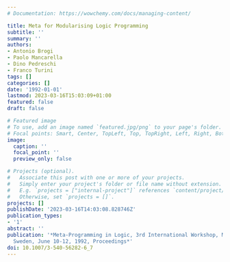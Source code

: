 ```yaml
---
# Documentation: https://wowchemy.com/docs/managing-content/

title: Meta for Modularising Logic Programming
subtitle: ''
summary: ''
authors:
- Antonio Brogi
- Paolo Mancarella
- Dino Pedreschi
- Franco Turini
tags: []
categories: []
date: '1992-01-01'
lastmod: 2023-03-16T15:03:09+01:00
featured: false
draft: false

# Featured image
# To use, add an image named `featured.jpg/png` to your page's folder.
# Focal points: Smart, Center, TopLeft, Top, TopRight, Left, Right, BottomLeft, Bottom, BottomRight.
image:
  caption: ''
  focal_point: ''
  preview_only: false

# Projects (optional).
#   Associate this post with one or more of your projects.
#   Simply enter your project's folder or file name without extension.
#   E.g. `projects = ["internal-project"]` references `content/project/deep-learning/index.md`.
#   Otherwise, set `projects = []`.
projects: []
publishDate: '2023-03-16T14:03:08.828746Z'
publication_types:
- '1'
abstract: ''
publication: '*Meta-Programming in Logic, 3rd International Workshop, META-92, Uppsala,
  Sweden, June 10-12, 1992, Proceedings*'
doi: 10.1007/3-540-56282-6_7
---
```

